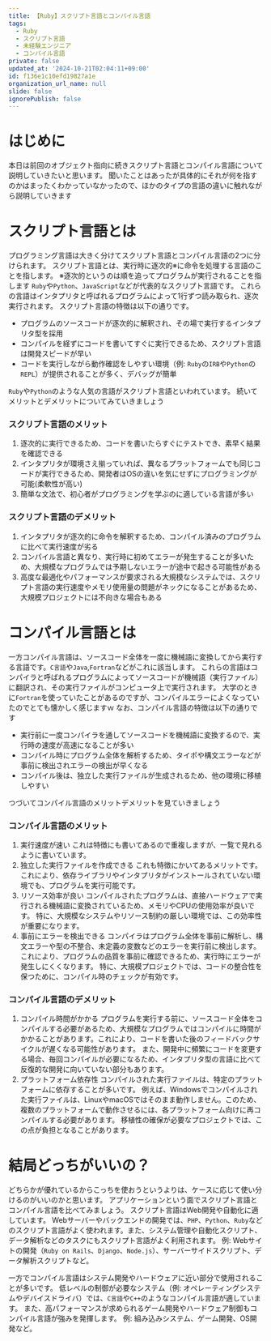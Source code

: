 ```yaml
---
title: 【Ruby】スクリプト言語とコンパイル言語
tags:
  - Ruby
  - スクリプト言語
  - 未経験エンジニア
  - コンパイル言語
private: false
updated_at: '2024-10-21T02:04:11+09:00'
id: f136e1c10efd19827a1e
organization_url_name: null
slide: false
ignorePublish: false
---
```

# はじめに
本日は前回のオブジェクト指向に続きスクリプト言語とコンパイル言語について説明していきたいと思います。
聞いたことはあったが具体的にそれが何を指すのかはまったくわかっていなかったので、ほかのタイプの言語の違いに触れながら説明していきます

# スクリプト言語とは
プログラミング言語は大きく分けてスクリプト言語とコンパイル言語の2つに分けられます。
スクリプト言語とは、実行時に逐次的※に命令を処理する言語のことを指します。
※逐次的というのは順を追ってプログラムが実行されることを指します
`Ruby`や`Python`、`JavaScript`などが代表的なスクリプト言語です。
これらの言語はインタプリタと呼ばれるプログラムによって1行ずつ読み取られ、逐次実行されます。
スクリプト言語の特徴は以下の通りです。
* プログラムのソースコードが逐次的に解釈され、その場で実行するインタプリタ型を採用
* コンパイルを経ずにコードを書いてすぐに実行できるため、スクリプト言語は開発スピードが早い
* コードを実行しながら動作確認をしやすい環境（例: `Ruby`の`IRB`や`Python`の`REPL`）が提供されることが多く、デバッグが簡単

`Ruby`や`Python`のような人気の言語がスクリプト言語といわれています。
続いてメリットとデメリットについてみていきましょう
### スクリプト言語のメリット
1. 逐次的に実行できるため、コードを書いたらすぐにテストでき、素早く結果を確認できる
2. インタプリタが環境さえ揃っていれば、異なるプラットフォームでも同じコードが実行できるため、開発者はOSの違いを気にせずにプログラミングが可能(柔軟性が高い)
3. 簡単な文法で、初心者がプログラミングを学ぶのに適している言語が多い
### スクリプト言語のデメリット
1. インタプリタが逐次的に命令を解釈するため、コンパイル済みのプログラムに比べて実行速度が劣る
2. コンパイル言語と異なり、実行時に初めてエラーが発生することが多いため、大規模なプログラムでは予期しないエラーが途中で起きる可能性がある
3. 高度な最適化やパフォーマンスが要求される大規模なシステムでは、スクリプト言語の実行速度やメモリ使用量の問題がネックになることがあるため、大規模プロジェクトには不向きな場合もある


# コンパイル言語とは

一方コンパイル言語は、ソースコード全体を一度に機械語に変換してから実行する言語です。`C言語`や`Java`,`Fortran`などがこれに該当します。
これらの言語はコンパイラと呼ばれるプログラムによってソースコードが機械語（実行ファイル）に翻訳され、その実行ファイルがコンピュータ上で実行されます。
大学のときに`Fortran`を使っていたことがあるのですが、コンパイルエラーによくなっていたのでとても懐かしく感じますｗ
なお、コンパイル言語の特徴は以下の通りです
* 実行前に一度コンパイラを通してソースコードを機械語に変換するので、実行時の速度が高速になることが多い
* コンパイル時にプログラム全体を解析するため、タイポや構文エラーなどが事前に検出されエラーの検出が早くなる
* コンパイル後は、独立した実行ファイルが生成されるため、他の環境に移植しやすい

つづいてコンパイル言語のメリットデメリットを見ていきましょう

### コンパイル言語のメリット
1. 実行速度が速い
これは特徴にも書いてあるので重複しますが、一覧で見れるように書いています。
2. 独立した実行ファイルを作成できる
これも特徴にかいてあるメリットです。
これにより、依存ライブラリやインタプリタがインストールされていない環境でも、プログラムを実行可能です。
3. リソース効率が良い
コンパイルされたプログラムは、直接ハードウェアで実行される機械語に変換されているため、メモリやCPUの使用効率が良いです。
特に、大規模なシステムやリソース制約の厳しい環境では、この効率性が重要になります。
4. 事前にエラーを検出できる
コンパイラはプログラム全体を事前に解析し、構文エラーや型の不整合、未定義の変数などのエラーを実行前に検出します。
これにより、プログラムの品質を事前に確認できるため、実行時にエラーが発生しにくくなります。
特に、大規模プロジェクトでは、コードの整合性を保つために、コンパイル時のチェックが有効です。

### コンパイル言語のデメリット
1. コンパイル時間がかかる
プログラムを実行する前に、ソースコード全体をコンパイルする必要があるため、大規模なプログラムではコンパイルに時間がかかることがあります。これにより、コードを書いた後のフィードバックサイクルが遅くなる可能性があります。
また、開発中に頻繁にコードを変更する場合、毎回コンパイルが必要になるため、インタプリタ型の言語に比べて反復的な開発に向いていない部分もあります。
2. プラットフォーム依存性
コンパイルされた実行ファイルは、特定のプラットフォームに依存することが多いです。
例えば、Windowsでコンパイルされた実行ファイルは、LinuxやmacOSではそのまま動作しません。このため、複数のプラットフォームで動作させるには、各プラットフォーム向けに再コンパイルする必要があります。
移植性の確保が必要なプロジェクトでは、この点が負担となることがあります。


# 結局どっちがいいの？
どちらかが優れているからこっちを使おうというよりは、ケースに応じて使い分けるのがいいのかと思います。
アプリケーションという面でスクリプト言語とコンパイル言語を比べてみましょう。
スクリプト言語はWeb開発や自動化に適しています。
Webサーバーやバックエンドの開発では、`PHP`、`Python`、`Ruby`などのスクリプト言語がよく使われます。また、システム管理や自動化スクリプト、データ解析などのタスクにもスクリプト言語がよく利用されます。
例: Webサイトの開発（`Ruby on Rails`、`Django`、`Node.js`）、サーバーサイドスクリプト、データ解析スクリプトなど。

一方でコンパイル言語はシステム開発やハードウェアに近い部分で使用されることが多いです。
低レベルの制御が必要なシステム（例: オペレーティングシステムやデバイスドライバ）では、`C言語`や`C++`のようなコンパイル言語が適しています。
また、高パフォーマンスが求められるゲーム開発やハードウェア制御もコンパイル言語が強みを発揮します。
例: 組み込みシステム、ゲーム開発、OS開発など。
